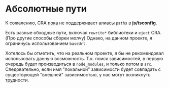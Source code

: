 # Абсолютные пути

К сожалению, CRA [пока](https://github.com/facebook/create-react-app/issues/5645) не поддерживает алиасы `paths` в **js/tsconfig**.

Есть разные обходные пути, включая `rewrite*` библиотеки и `eject` CRA. (Про другие способы сборки молчу) Однако, на данном проекте, я ограничусь использованием `baseUrl`.

Хотелось бы отметить, что на реальном проекте, я бы не рекомендовал использовать данную возможность. Т.к. поиск зависимостей, в первую очередь будет производиться в `node_modules`, и только потом в `src`. Следовательно, если имя "локальной" зависимости будет совпадать с существующей "внешней" зависимостью, у нас могут возникнуть трудности.
